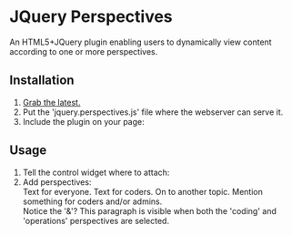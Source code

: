 JQuery Perspectives
===================
An HTML5+JQuery plugin enabling users to dynamically view content according to
one or more perspectives.

Installation
------------
1.  [Grab the latest.](https://github.com/DogFoodSoftware/jquery-perspectives/archive/master.zip)
2.  Put the 'jquery.perspectives.js' file where the webserver can serve it.
3.  Include the plugin on your page:
        <script src="/path/to/jquery.perspectives.js"></script>

Usage
-----
1.  Tell the control widget where to attach:
        <div class="perspective-manager" />
2.  Add perspectives:
        <div class="p">
          Text for everyone. <span data-perspective="coding">Text for
          coders. </span>On to another topic.
          <span data-perspective="coding operations">Mention something for coders
          and/or admins.</span>
        </div>
        <div class="p" data-perspective="coding&operations">
          Notice the '&'? This paragraph is visible when both the 'coding' and
          'operations' perspectives are selected.
        </div>

